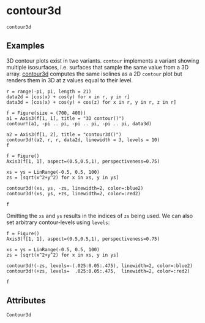 # contour3d

```@shortdocs; canonical=false
contour3d
```


## Examples

3D contour plots exist in two variants.
`contour` implements a variant showing multiple isosurfaces, i.e. surfaces that sample the same value from a 3D array.
[contour3d](@ref) computes the same isolines as a 2D `contour` plot but renders them in 3D at z values equal to their level.

```@figure backend=GLMakie
r = range(-pi, pi, length = 21)
data2d = [cos(x) + cos(y) for x in r, y in r]
data3d = [cos(x) + cos(y) + cos(z) for x in r, y in r, z in r]

f = Figure(size = (700, 400))
a1 = Axis3(f[1, 1], title = "3D contour()")
contour!(a1, -pi .. pi, -pi .. pi, -pi .. pi, data3d)

a2 = Axis3(f[1, 2], title = "contour3d()")
contour3d!(a2, r, r, data2d, linewidth = 3, levels = 10)
f
```

```@figure backend=GLMakie
f = Figure()
Axis3(f[1, 1], aspect=(0.5,0.5,1), perspectiveness=0.75)

xs = ys = LinRange(-0.5, 0.5, 100)
zs = [sqrt(x^2+y^2) for x in xs, y in ys]

contour3d!(xs, ys, -zs, linewidth=2, color=:blue2)
contour3d!(xs, ys, +zs, linewidth=2, color=:red2)

f
```

Omitting the `xs` and `ys` results in the indices of `zs` being used. We can also set arbitrary contour-levels using `levels`:

```@figure
f = Figure()
Axis3(f[1, 1], aspect=(0.5,0.5,1), perspectiveness=0.75)

xs = ys = LinRange(-0.5, 0.5, 100)
zs = [sqrt(x^2+y^2) for x in xs, y in ys]

contour3d!(-zs, levels=-(.025:0.05:.475), linewidth=2, color=:blue2)
contour3d!(+zs, levels=  .025:0.05:.475,  linewidth=2, color=:red2)

f
```

## Attributes

```@attrdocs
Contour3d
```
